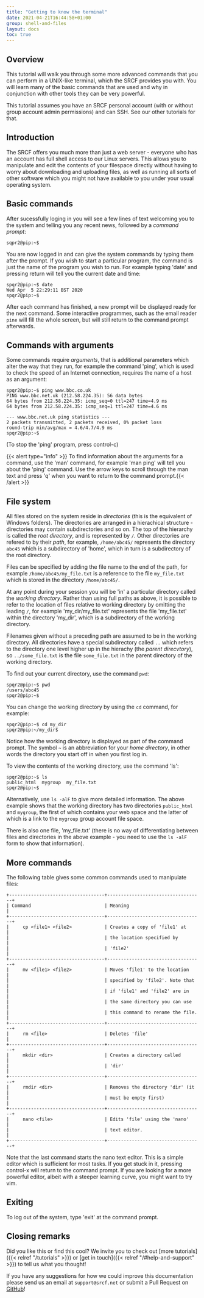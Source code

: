 ```yaml
---
title: "Getting to know the terminal"
date: 2021-04-21T16:44:58+01:00
group: shell-and-files
layout: docs
toc: true
---
```


## Overview

This tutorial will walk you through some more advanced commands that you
can perform in a UNIX-like terminal, which the SRCF provides you with.
You will learn many of the basic commands that are used and why in
conjunction with other tools they can be very powerful.

This tutorial assumes you have an SRCF personal account (with or without
group account admin permissions) and can SSH. See our
other tutorials for that.

## Introduction

The SRCF offers you much more than just a web server - everyone who has
an account has full shell access to our Linux servers. This allows you
to manipulate and edit the contents of your filespace directly without
having to worry about downloading and uploading files, as well as
running all sorts of other software which you might not have available
to you under your usual operating system.

## Basic commands

After sucessfully loging in you will see a few lines of text welcoming
you to the system and telling you any recent news, followed by a
*command prompt*:

```text
sqpr2@pip:~$
```

You are now logged in and can give the system commands by typing them
after the prompt. If you wish to start a particular program, the command
is just the name of the program you wish to run. For example typing
'date' and pressing return will tell you the current date and time:

```text
spqr2@pip:~$ date
Wed Apr  5 22:29:11 BST 2020
spqr2@pip:~$
```

After each command has finished, a new prompt will be displayed ready
for the next command. Some interactive programmes, such as the email
reader `pine` will fill the whole screen, but will still return to the
command prompt afterwards.

## Commands with arguments

Some commands require *arguments*, that is additional parameters which
alter the way that they run, for example the command 'ping', which is
used to check the speed of an Internet connection, requires the name of
a host as an argument:

```text
spqr2@pip:~$ ping www.bbc.co.uk
PING www.bbc.net.uk (212.58.224.35): 56 data bytes
64 bytes from 212.58.224.35: icmp_seq=0 ttl=247 time=4.9 ms
64 bytes from 212.58.224.35: icmp_seq=1 ttl=247 time=4.6 ms

--- www.bbc.net.uk ping statistics ---
2 packets transmitted, 2 packets received, 0% packet loss
round-trip min/avg/max = 4.6/4.7/4.9 ms
spqr2@pip:~$
```

(To stop the 'ping' program, press control-c)

{{< alert type="info" >}}
To find information about the arguments for a command, use the 'man'
command, for example 'man ping' will tell you about the 'ping'
command. Use the arrow keys to scroll through the man text and press
'q' when you want to return to the command prompt.{{<  /alert >}}

## File system

All files stored on the system reside in *directories* (this is the
equivalent of Windows folders). The directories are arranged in a
hierachical structure - directories may contain subdirectories and so
on. The top of the hierarchy is called the *root directory*, and is
represented by `/`. Other directories are refered to by their *path*,
for example, `/home/abc45/` represents the directory `abc45` which is a
subdirectory of 'home', which in turn is a subdirectory of the root
directory.

Files can be specified by adding the file name to the end of
the path, for example `/home/abc45/my_file.txt` is a reference to the
file `my_file.txt` which is stored in the directory `/home/abc45/`.

At any point during your session you will be 'in' a particular
directory called the *working directory*. Rather than using full paths
as above, it is possible to refer to the location of files relative to
working directory by omitting the leading `/`, for example
'my\_dir/my\_file.txt' represents the file 'my\_file.txt' within the
directory 'my\_dir', which is a subdirectory of the working directory.

Filenames given without a preceding path are assumed to be in the
working directory. All directories have a special subdirectory called
`..` which refers to the directory one level higher up in the hierachy
(the *parent direcvtory*), so `../some_file.txt` is the file
`some_file.txt` in the parent directory of the working directory.

To find out your current directory, use the command `pwd`:

```text
spqr2@pip:~$ pwd
/users/abc45
spqr2@pip:~$
```

You can change the working directory by using the `cd` command, for
example:

```text
spqr2@pip:~$ cd my_dir
spqr2@pip:~/my_dir$
```

Notice how the working directory is displayed as part of the command
prompt. The symbol `~` is an abbreviation for your *home directory*,
in other words the directory you start off in when you first log in.

To view the contents of the working directory, use the command 'ls':

```text
spqr2@pip:~$ ls
public_html  mygroup  my_file.txt
spqr2@pip:~$
```

Alternatively, use `ls -alF` to give more detailed information. The
above example shows that the working directory has two directories
`public_html` and `mygroup`, the first of which contains your
web space and the latter of which is a link to the `mygroup` group
account file space.

There is also one file, 'my\_file.txt' (there is no
way of differentiating between files and directories in the above
example - you need to use the `ls -alF` form to show that
information).

## More commands

The following table gives some common commands used to manipulate files:

```
+-----------------------------------+-----------------------------------+
| Command                           | Meaning                           |
+-----------------------------------+-----------------------------------+
|     cp <file1> <file2>            | Creates a copy of 'file1' at      |
|                                   | the location specified by         |
|                                   | 'file2'                           |
+-----------------------------------+-----------------------------------+
|     mv <file1> <file2>            | Moves 'file1' to the location     |
|                                   | specified by 'file2'. Note that   |
|                                   | if 'file1' and 'file2' are in     |
|                                   | the same directory you can use    |
|                                   | this command to rename the file.  |
+-----------------------------------+-----------------------------------+
|     rm <file>                     | Deletes 'file'                    |
+-----------------------------------+-----------------------------------+
|     mkdir <dir>                   | Creates a directory called        |
|                                   | 'dir'                             |
+-----------------------------------+-----------------------------------+
|     rmdir <dir>                   | Removes the directory 'dir' (it   |
|                                   | must be empty first)              |
+-----------------------------------+-----------------------------------+
|     nano <file>                   | Edits 'file' using the 'nano'     |
|                                   | text editor.                      |
+-----------------------------------+-----------------------------------+
```

Note that the last command starts the nano text editor. This is a simple editor
which is sufficient for most tasks. If you get stuck in it, pressing control-x
will return to the command prompt. If you are looking for a more powerful
editor, albeit with a steeper learning curve, you might want to try vim.

## Exiting

To log out of the system, type 'exit' at the command prompt.

## Closing remarks

Did you like this or find this cool? We invite you to check out
[more tutorials]({{< relref "/tutorials" >}})
or [get in touch]({{< relref "/#help-and-support" >}}) to tell us what you thought!

If you have any suggestions for how we could improve this documentation
please send us an email at `support@srcf.net` or submit a Pull Request
on [GitHub](https://github.com/SRCF/docs)!
